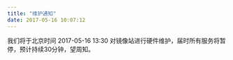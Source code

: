 ```yaml
---
title: "维护通知"
date: 2017-05-16 10:07:12
---
```


我们将于北京时间 2017-05-16 13:30 对镜像站进行硬件维护，届时所有服务将暂停，预计持续30分钟，望周知。